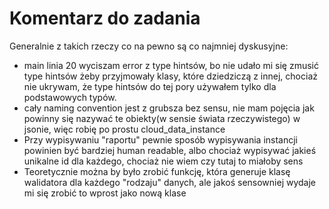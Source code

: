 # Komentarz do zadania

Generalnie z takich rzeczy co na pewno są co najmniej dyskusyjne:
- main linia 20 wyciszam error z type hintsów, bo nie udało mi się zmusić type hintsów żeby przyjmowały klasy, które dziedziczą z innej, chociaż nie ukrywam, że type hintsów do tej pory używałem tylko dla podstawowych typów.
- cały naming convention jest z grubsza bez sensu, nie mam pojęcia jak powinny się nazywać te obiekty(w sensie świata rzeczywistego) w jsonie, więc robię po prostu cloud_data_instance
- Przy wypisywaniu "raportu" pewnie sposób wypisywania instancji powinien być bardziej human readable, albo chociaż wypisywać jakieś unikalne id dla każdego, chociaż nie wiem czy tutaj to miałoby sens
- Teoretycznie można by było zrobić funkcję, która generuje klasę walidatora dla każdego "rodzaju" danych, ale jakoś sensowniej wydaje mi się zrobić to wprost jako nową klase

